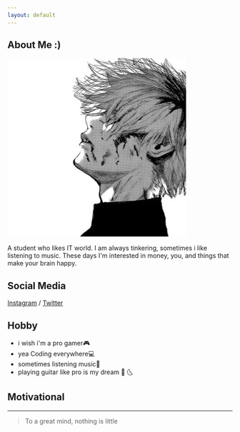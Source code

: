 ```yaml
---
layout: default
---
```


## About Me :)

<img class="profile-picture" src="thismootsga.jpg" alt="gamteng">

A student who likes IT world. I am always tinkering, sometimes i like listening to music. These days I'm interested in money, you, and things that make your brain happy.

## Social Media

[Instagram](http://instagram.com/ryan.frf) / 
[Twitter](https://twitter.com/)

<!--
## Project

You can see all project on here [Project](https://github.com/oemzih/about/blob/master/project.md)
-->

## Hobby

 - i wish i'm a pro gamer🎮 
 - yea Coding everywhere💻
 - sometimes listening music🎵
 - playing guitar like pro is my dream 🎸 🌜
 
## Motivational
---

> To a great mind, nothing is little
